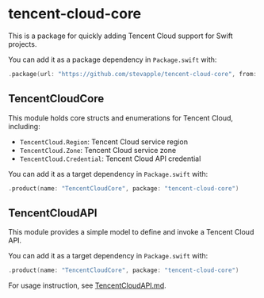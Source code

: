 # tencent-cloud-core

This is a package for quickly adding Tencent Cloud support for Swift projects.

You can add it as a package dependency in `Package.swift` with:

```swift
.package(url: "https://github.com/stevapple/tencent-cloud-core", from: "0.0.1")
```

## TencentCloudCore

This module holds core structs and enumerations for Tencent Cloud, including:

- `TencentCloud.Region`: Tencent Cloud service region
- `TencentCloud.Zone`: Tencent Cloud service zone
- `TencentCloud.Credential`: Tencent Cloud API credential

You can add it as a target dependency in `Package.swift` with:

```swift
.product(name: "TencentCloudCore", package: "tencent-cloud-core")
```

## TencentCloudAPI

This module provides a simple model to define and invoke a Tencent Cloud API.

You can add it as a target dependency in `Package.swift` with:

```swift
.product(name: "TencentCloudCore", package: "tencent-cloud-core")
```

For usage instruction, see [TencentCloudAPI.md](TencentCloudAPI.md).
